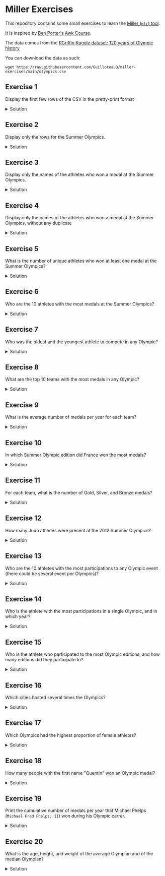 # Miller Exercises

This repository contains some small exercises to learn the [Miller (`mlr`) tool](https://github.com/johnkerl/miller).

It is inspired by [Ben Porter's Awk Course](https://github.com/FreedomBen/awk-hack-the-planet).

The data comes from the [RGriffin Kaggle dataset: 120 years of Olympic history](https://www.kaggle.com/datasets/heesoo37/120-years-of-olympic-history-athletes-and-results/)

You can download the data as such:

```
wget https://raw.githubusercontent.com/GuilloteauQ/miller-exercises/main/olympics.csv
```


## Exercise 1

Display the first few rows of the CSV in the pretty-print format

<details>
  <summary>Solution</summary>
  
  
  ```
  mlr --icsv --opprint head olympics.csv
  ```

  [`head`](https://miller.readthedocs.io/en/6.12.0/reference-verbs/index.html#head)

<details>
  <summary>Output</summary>
  
  
  ```
id name                     sex age height weight team           noc games       year season city        sport         event                              medal
1  A Dijiang                M   24  180    80     China          CHN 1992 Summer 1992 Summer Barcelona   Basketball    Basketball Men's Basketball        NA
2  A Lamusi                 M   23  170    60     China          CHN 2012 Summer 2012 Summer London      Judo          Judo Men's Extra-Lightweight       NA
3  Gunnar Nielsen Aaby      M   24  NA     NA     Denmark        DEN 1920 Summer 1920 Summer Antwerpen   Football      Football Men's Football            NA
4  Edgar Lindenau Aabye     M   34  NA     NA     Denmark/Sweden DEN 1900 Summer 1900 Summer Paris       Tug-Of-War    Tug-Of-War Men's Tug-Of-War        Gold
5  Christine Jacoba Aaftink F   21  185    82     Netherlands    NED 1988 Winter 1988 Winter Calgary     Speed Skating Speed Skating Women's 500 metres   NA
5  Christine Jacoba Aaftink F   21  185    82     Netherlands    NED 1988 Winter 1988 Winter Calgary     Speed Skating Speed Skating Women's 1,000 metres NA
5  Christine Jacoba Aaftink F   25  185    82     Netherlands    NED 1992 Winter 1992 Winter Albertville Speed Skating Speed Skating Women's 500 metres   NA
5  Christine Jacoba Aaftink F   25  185    82     Netherlands    NED 1992 Winter 1992 Winter Albertville Speed Skating Speed Skating Women's 1,000 metres NA
5  Christine Jacoba Aaftink F   27  185    82     Netherlands    NED 1994 Winter 1994 Winter Lillehammer Speed Skating Speed Skating Women's 500 metres   NA
5  Christine Jacoba Aaftink F   27  185    82     Netherlands    NED 1994 Winter 1994 Winter Lillehammer Speed Skating Speed Skating Women's 1,000 metres NA
  ```

</details>

</details>

## Exercise 2

Display only the rows for the Summer Olympics.

<details>
  <summary>Solution</summary>
  
  
  ```
  mlr --icsv --opprint filter '$season == "Summer"' then head olympics.csv
  ```

  [`filter`](https://miller.readthedocs.io/en/6.12.0/reference-verbs/index.html#filter)

<details>
  <summary>Output</summary>
  
  
  ```
id name                               sex age height weight team           noc games       year season city        sport      event                                  medal
1  A Dijiang                          M   24  180    80     China          CHN 1992 Summer 1992 Summer Barcelona   Basketball Basketball Men's Basketball            NA
2  A Lamusi                           M   23  170    60     China          CHN 2012 Summer 2012 Summer London      Judo       Judo Men's Extra-Lightweight           NA
3  Gunnar Nielsen Aaby                M   24  NA     NA     Denmark        DEN 1920 Summer 1920 Summer Antwerpen   Football   Football Men's Football                NA
4  Edgar Lindenau Aabye               M   34  NA     NA     Denmark/Sweden DEN 1900 Summer 1900 Summer Paris       Tug-Of-War Tug-Of-War Men's Tug-Of-War            Gold
8  Cornelia "Cor" Aalten (-Strannood) F   18  168    NA     Netherlands    NED 1932 Summer 1932 Summer Los Angeles Athletics  Athletics Women's 100 metres           NA
8  Cornelia "Cor" Aalten (-Strannood) F   18  168    NA     Netherlands    NED 1932 Summer 1932 Summer Los Angeles Athletics  Athletics Women's 4 x 100 metres Relay NA
10 Einar Ferdinand "Einari" Aalto     M   26  NA     NA     Finland        FIN 1952 Summer 1952 Summer Helsinki    Swimming   Swimming Men's 400 metres Freestyle    NA
12 Jyri Tapani Aalto                  M   31  172    70     Finland        FIN 2000 Summer 2000 Summer Sydney      Badminton  Badminton Men's Singles                NA
13 Minna Maarit Aalto                 F   30  159    55.5   Finland        FIN 1996 Summer 1996 Summer Atlanta     Sailing    Sailing Women's Windsurfer             NA
13 Minna Maarit Aalto                 F   34  159    55.5   Finland        FIN 2000 Summer 2000 Summer Sydney      Sailing    Sailing Women's Windsurfer             NA
  ```

</details>

</details>

## Exercise 3

Display only the names of the athletes who won a medal at the Summer Olympics.

<details>
  <summary>Solution</summary>
  
  
  ```
  mlr --icsv --opprint filter '$season == "Summer" && $medal != "NA"' then cut -f name then head olympics.csv
  ```

  - [`filter`](https://miller.readthedocs.io/en/6.12.0/reference-verbs/index.html#filter)

  - [`cut`](https://miller.readthedocs.io/en/6.12.0/reference-verbs/index.html#cut)

<details>
  <summary>Output</summary>
  
  
  ```
name
Edgar Lindenau Aabye
Arvo Ossian Aaltonen
Arvo Ossian Aaltonen
Paavo Johannes Aaltonen
Paavo Johannes Aaltonen
Paavo Johannes Aaltonen
Paavo Johannes Aaltonen
Paavo Johannes Aaltonen
Ragnhild Margrethe Aamodt
Alf Lied Aanning
  ```

</details>
</details>

## Exercise 4

Display only the names of the athletes who won a medal at the Summer Olympics, without any duplicate

<details>
  <summary>Solution</summary>
  
  
  ```
  mlr --icsv --opprint filter '$season == "Summer" && $medal != "NA"' then uniq -f name then head olympics.csv
  ```

  - [`filter`](https://miller.readthedocs.io/en/6.12.0/reference-verbs/index.html#filter)

  - [`uniq`](https://miller.readthedocs.io/en/6.12.0/reference-verbs/index.html#uniq)

<details>
  <summary>Output</summary>
  
  
  ```
name
Edgar Lindenau Aabye
Arvo Ossian Aaltonen
Paavo Johannes Aaltonen
Ragnhild Margrethe Aamodt
Alf Lied Aanning
Willemien Aardenburg
Pepijn Aardewijn
Ann Kristin Aarnes
Karl Jan Aas
Thomas Valentin Aas
  ```

</details>

</details>

## Exercise 5

What is the number of unique athletes who won at least one medal at the Summer Olympics?

<details>
  <summary>Solution</summary>
  
  
  ```
  mlr --icsv --opprint filter '$season == "Summer" && $medal != "NA"' then uniq -f name then count olympics.csv
  ```

  - [`filter`](https://miller.readthedocs.io/en/6.12.0/reference-verbs/index.html#filter)

  - [`uniq`](https://miller.readthedocs.io/en/6.12.0/reference-verbs/index.html#uniq)

  - [`count`](https://miller.readthedocs.io/en/6.12.0/reference-verbs/index.html#count)

<details>
  <summary>Output</summary>
  
  
  ```
count
24545
  ```

</details>
</details>


## Exercise 6

Who are the 10 athletes with the most medals at the Summer Olympics?

<details>
  <summary>Solution</summary>
  
  
  ```
  mlr --icsv --opprint filter '$season == "Summer" && $medal != "NA"' then most-frequent -f name olympics.csv
  ```

  - [`filter`](https://miller.readthedocs.io/en/6.12.0/reference-verbs/index.html#filter)

  - [`most-frequent`](https://miller.readthedocs.io/en/6.12.0/reference-verbs/index.html#most-frequent)

  <summary>Output</summary>
  
  
  ```
name                                            count
Michael Fred Phelps, II                         28
Larysa Semenivna Latynina (Diriy-)              18
Nikolay Yefimovich Andrianov                    15
Borys Anfiyanovych Shakhlin                     13
Edoardo Mangiarotti                             13
Takashi Ono                                     13
Natalie Anne Coughlin (-Hall)                   12
Birgit Fischer-Schmidt                          12
Jennifer Elisabeth "Jenny" Thompson (-Cumpelik) 12
Paavo Johannes Nurmi                            12
  ```

</details>

</details>

## Exercise 7

Who was the oldest and the youngest athlete to compete in any Olympic?

<details>
  <summary>Solution</summary>
  
  
  ```
  # oldest
  mlr --icsv --opprint filter '$age != "NA"' then top -f age -a olympics.csv

  # youngest  
  mlr --icsv --opprint filter '$age != "NA"' then top -f age -a --min olympics.csv
  ```

  - [`filter`](https://miller.readthedocs.io/en/6.12.0/reference-verbs/index.html#filter)

  - [`top`](https://miller.readthedocs.io/en/6.12.0/reference-verbs/index.html#top)

  <summary>Output</summary>
  
  
  ```
  # oldest
id     name                   sex age height weight team          noc games       year season city      sport            event                                       medal
128719 John Quincy Adams Ward M   97  NA     NA     United States USA 1928 Summer 1928 Summer Amsterdam Art Competitions Art Competitions Mixed Sculpturing, Statues NA

  # youngest  
id    name               sex age height weight team                          noc games       year season city   sport      event                                 medal
71691 Dimitrios Loundras M   10  NA     NA     Ethnikos Gymnastikos Syllogos GRE 1896 Summer 1896 Summer Athina Gymnastics Gymnastics Men's Parallel Bars, Teams Bronze
  ```

</details>

</details>

## Exercise 8

What are the top 10 teams with the most medals in any Olympic?

<details>
  <summary>Solution</summary>
  
  
  ```
  mlr --icsv --opprint filter '$medal != "NA"' then most-frequent -f team olympics.csv
  ```

  - [`filter`](https://miller.readthedocs.io/en/6.12.0/reference-verbs/index.html#filter)

  - [`most-frequent`](https://miller.readthedocs.io/en/6.12.0/reference-verbs/index.html#most-frequent)

<details>
  <summary>Output</summary>
  
  
  ```
team          count
United States 5219
Soviet Union  2451
Germany       1984
Great Britain 1673
France        1550
Italy         1527
Sweden        1434
Australia     1306
Canada        1243
Hungary       1127
  ```

</details>

</details>

## Exercise 9

What is the average number of medals per year for each team?

<details>
  <summary>Solution</summary>
  
  
  ```
  mlr --icsv --opprint filter '$medal != "NA"' then stats1 -a count -f medal -g team,year then stats1 -a mean -f medal_count -g team then sort -nr medal_count_mean then head olympics.csv
  ```

  - [`filter`](https://miller.readthedocs.io/en/6.12.0/reference-verbs/index.html#filter)

  - [`stats1`](https://miller.readthedocs.io/en/6.12.0/reference-verbs/index.html#stats1)

  - [`sort`](https://miller.readthedocs.io/en/6.12.0/reference-verbs/index.html#sort)

<details>
  <summary>Output</summary>
  
  
  ```
team          medal_count_mean
Unified Team  271
Soviet Union  245.1
East Germany  156.83333333333334
United States 149.11428571428573
West Germany  93
Russia        79.28571428571429
Germany       76.3076923076923
China         60.06666666666667
Great Britain 47.8
Italy         46.27272727272727
  ```

</details>

</details>

## Exercise 10

In which Summer Olympic edition did France won the most medals?

<details>
  <summary>Solution</summary>
  
  
  ```
  mlr --icsv --opprint filter '$medal != "NA" && $season == "Summer" && $team == "France"' then stats1 -a count -f medal -g year then top -f medal_count -a olympics.csv
  ```

  - [`filter`](https://miller.readthedocs.io/en/6.12.0/reference-verbs/index.html#filter)

  - [`stats1`](https://miller.readthedocs.io/en/6.12.0/reference-verbs/index.html#stats1)

  - [`top`](https://miller.readthedocs.io/en/6.12.0/reference-verbs/index.html#top)

<details>
  <summary>Output</summary>
  
  
  ```
year medal_count
1920 134
  ```

</details>
</details>

## Exercise 11

For each team, what is the number of Gold, Silver, and Bronze medals?

<details>
  <summary>Solution</summary>
  
  
  ```
  mlr --icsv --opprint filter '$medal != "NA"' \
                  then cut -f team,medal \
                  then stats1 -a count -f medal -g team,medal \
                  then reshape -s medal,medal_count \
                  then unsparsify \
                  then head olympics.csv
  ```

  - [`filter`](https://miller.readthedocs.io/en/6.12.0/reference-verbs/index.html#filter)

  - [`stats1`](https://miller.readthedocs.io/en/6.12.0/reference-verbs/index.html#stats1)

  - [`reshape`](https://miller.readthedocs.io/en/6.12.0/reference-verbs/index.html#reshape)

  - [`unsparsify`](https://miller.readthedocs.io/en/6.12.0/reference-verbs/index.html#unsparsify)

<details>
  <summary>Output</summary>
  
  
  ```
team           Gold Bronze Silver
Denmark/Sweden 6    -      -
Finland        198  415    263
Norway         299  281    330
Netherlands    277  390    321
Taifun         5    -      -
France         455  577    518
Italy          535  484    508
Spain          108  136    239
Azerbaijan     7    25     12
Russia         366  393    351
  ```

</details>
</details>


## Exercise 12

How many Judo athletes were present at the 2012 Summer Olympics?

<details>
  <summary>Solution</summary>
  
  
  ```
  mlr --c2p filter '$sport == "Judo" && $year == 2012' then uniq -f name -n  olympics.csv
  ```

  - [`filter`](https://miller.readthedocs.io/en/6.12.0/reference-verbs/index.html#filter)

  - [`uniq`](https://miller.readthedocs.io/en/6.12.0/reference-verbs/index.html#uniq)

<details>
  <summary>Output</summary>
  
  
  ```
count
384
  ```

</details>
</details>

## Exercise 13

Who are the 10 athletes with the most participations to any Olympic event (there could be several event per Olympics)?

<details>
  <summary>Solution</summary>
  
  
  ```
  mlr --c2p stats1 -a count -f name -g name then top -f name_count -n 10 -a olympics.csv
  ```

  - [`stats1`](https://miller.readthedocs.io/en/6.12.0/reference-verbs/index.html#stats1)

  - [`top`](https://miller.readthedocs.io/en/6.12.0/reference-verbs/index.html#top)
<details>
  <summary>Output</summary>
  
  
  ```
name                             name_count
Robert Tait McKenzie             58
Heikki Ilmari Savolainen         39
Joseph "Josy" Stoffel            38
Ioannis Theofilakis              36
Takashi Ono                      33
Alexandros Theofilakis           32
Andreas Wecker                   32
Jean Lucien Nicolas Jacoby       32
Alfrd (Arnold-) Hajs (Guttmann-) 32
Johann "Hans" Sauter             31
  ```

</details>
</details>

## Exercise 14

Who is the athlete with the most participations in a single Olympic, and in which year?

<details>
  <summary>Solution</summary>
  
  
  ```
  mlr --c2p stats1 -a count -f name -g name,year then top -f name_count -a olympics.csv
  ```

  - [`stats1`](https://miller.readthedocs.io/en/6.12.0/reference-verbs/index.html#stats1)

  - [`top`](https://miller.readthedocs.io/en/6.12.0/reference-verbs/index.html#top)

<details>
  <summary>Output</summary>
  
  
  ```
name                 year name_count
Robert Tait McKenzie 1932 44
  ```

</details>
</details>

## Exercise 15

Who is the athlete who participated to the most Olympic editions, and how many editions did they participate to?

<details>
  <summary>Solution</summary>
  
  
  ```
  mlr --c2p uniq -g name,year \
      then stats1 -a count -f name -g name \
      then top -a -f name_count olympics.csv
  ```

  - [`uniq`](https://miller.readthedocs.io/en/6.12.0/reference-verbs/index.html#uniq)

  - [`stats1`](https://miller.readthedocs.io/en/6.12.0/reference-verbs/index.html#stats1)

  - [`top`](https://miller.readthedocs.io/en/6.12.0/reference-verbs/index.html#top)

<details>
  <summary>Output</summary>
  
  
  ```
name       name_count
Ian Millar 10
  ```

</details>
</details>

## Exercise 16

Which cities hosted several times the Olympics?

<details>
  <summary>Solution</summary>
  
  
  ```
  mlr --c2p --from olympics.csv uniq -f city,year \
                           then count -g city \
                           then filter '$count > 1'
  ```

  - [`uniq`](https://miller.readthedocs.io/en/6.12.0/reference-verbs/index.html#uniq)

  - [`count`](https://miller.readthedocs.io/en/6.12.0/reference-verbs/index.html#count)

  - [`filter`](https://miller.readthedocs.io/en/6.12.0/reference-verbs/index.html#filter)

<details>
  <summary>Output</summary>
  
  
  ```
city         count
London       3
Paris        2
Los Angeles  2
Lake Placid  2
Stockholm    2
Athina       3
Innsbruck    2
Sankt Moritz 2
  ```

</details>
</details>


## Exercise 17

Which Olympics had the highest proportion of female athletes?

<details>
  <summary>Solution</summary>
  
  
  ```
  mlr --c2p --from olympics.csv uniq -g id,year,sex \
                         then stats1 -a count -f sex -g year,sex \
                         then reshape -s sex,sex_count \
                         then unsparsify \
                         then put '$percentF = 100 * $F / ($F + $M)' \
                         then cut -f year,percentF\
                         then top -f percentF -n 10 -a
  ```

  - [`uniq`](https://miller.readthedocs.io/en/6.12.0/reference-verbs/index.html#uniq)

  - [`reshape`](https://miller.readthedocs.io/en/6.12.0/reference-verbs/index.html#reshape)

  - [`unsparsify`](https://miller.readthedocs.io/en/6.12.0/reference-verbs/index.html#unsparsify)

  - [`put`](https://miller.readthedocs.io/en/6.12.0/reference-verbs/index.html#put)

  - [`cut`](https://miller.readthedocs.io/en/6.12.0/reference-verbs/index.html#cut)

  - [`top`](https://miller.readthedocs.io/en/6.12.0/reference-verbs/index.html#top)


<details>
  <summary>Output</summary>
  
  
  ```
year percentF
2016 45.03086143662224
2012 44.25216316440049
2008 42.288283328745756
2010 40.73343848580441
2004 40.73126835275173
2014 40.145719489981786
2006 38.291900561347234
2000 38.20794590025359
2002 36.93205502292622
1998 36.209270307480494
  ```

</details>
</details>

## Exercise 18

How many people with the first name "Quentin" won an Olympic medal?

<details>
  <summary>Solution</summary>
  
  
  ```
  mlr --c2p --from olympics.csv filter "$name =~ "^Quentin" && $medal != "NA"' then count
  ```

  - [`filter`](https://miller.readthedocs.io/en/6.12.0/reference-verbs/index.html#filter)

  - [`count`](https://miller.readthedocs.io/en/6.12.0/reference-verbs/index.html#count)

<details>
  <summary>Output</summary>
  
  
  ```
count
0
  ```

  sad...

</details>
</details>


## Exercise 19

Print the cumulative number of medals per year that Michael Phelps (`Michael Fred Phelps, II`) won during his Olympic carrer.

<details>
  <summary>Solution</summary>
  
  
  ```
  mlr --c2p --from olympics.csv filter '$name == "Michael Fred Phelps, II"' then \
                                put '$had_medal = ($medal != "NA") ? 1 : 0' then \
                                stats1 -a sum -f had_medal -g year then \
                                step -a rsum -f had_medal_sum
  ```

  - [`filter`](https://miller.readthedocs.io/en/6.12.0/reference-verbs/index.html#filter)

  - [`put`](https://miller.readthedocs.io/en/6.12.0/reference-verbs/index.html#put)

  - [`?:`](https://miller.readthedocs.io/en/6.12.0/reference-dsl-builtin-functions/index.html#_28)

  - [`stats1`](https://miller.readthedocs.io/en/6.12.0/reference-verbs/index.html#stats1)

  - [`step`](https://miller.readthedocs.io/en/6.12.0/reference-verbs/index.html#step)



<details>
  <summary>Output</summary>
  
  
  ```
year had_medal_sum had_medal_sum_rsum
2000 0             0
2004 8             8
2008 8             16
2012 6             22
2016 6             28
  ```

</details>
</details>


## Exercise 20

What is the age, height, and weight of the average Olympian and of the median Olympian?

<details>
  <summary>Solution</summary>
  
  
  ```
  mlr --c2p --from olympics.csv cut -f age,height,weight then\
                                filter '$age != "NA" && $height != "NA" && $weight != "NA"' then\
                                summary -a mean,median
  ```

  - [`cut`](https://miller.readthedocs.io/en/6.12.0/reference-verbs/index.html#cut)

  - [`filter`](https://miller.readthedocs.io/en/6.12.0/reference-verbs/index.html#filter)

  - [`summary`](https://miller.readthedocs.io/en/6.12.0/reference-verbs/index.html#summary)



<details>
  <summary>Output</summary>
  
  
  ```
field_name mean               median
age        25.055508937016466 24
height     175.3719496519778  175
weight     70.68833701161691  70
  ```

</details>
</details>
